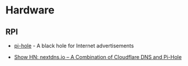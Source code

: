 # Hardware

## RPI

- [pi-hole](https://github.com/pi-hole/pi-hole) - A black hole for Internet advertisements

- [Show HN: nextdns.io – A Combination of Cloudflare DNS and Pi-Hole](https://news.ycombinator.com/item?id=20012687)
